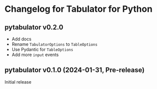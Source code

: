 # Changelog for Tabulator for Python

## pytabulator v0.2.0

* Add docs
* Rename `TabulatorOptions` to `TableOptions`
* Use Pydantic for `TableOptions`
* Add more `input` events

## pytabulator v0.1.0 (2024-01-31, Pre-release)

Initial release
